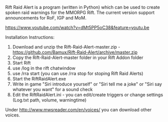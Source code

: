 Rift Raid Alert is a program (written in Python) which can be used to create spoken raid warnings for the MMORPG Rift.
The current version support announcements for RoF, IGP and MoM.

https://www.youtube.com/watch?v=dMt5PP5oC38&feature=youtu.be

Installation Instructions:

1.  Download and unzip the Rift-Raid-Alert-master.zip - https://github.com/Bamux/Rift-Raid-Alert/archive/master.zip
2.  Copy the Rift-Raid-Alert-master folder in your Rift Addon folder
3.  Start Rift
4.  use /log in the rift chatwindow
5.  use /rra start (you can use /rra stop for stoping Rift Raid Alerts)
5.  Start the RiftRaidAlert.exe
6.  Write in game "Siri introduce yourself" or "Siri tell me a joke" or "Siri say whatever you want" for a sound check
7.  Edit the RiftRaidAlert.ini - you can edit/create triggers or change settings (Log.txt path, volume, warningtime)

Under http://www.mwsreader.com/en/voices/ you can download other voices.
